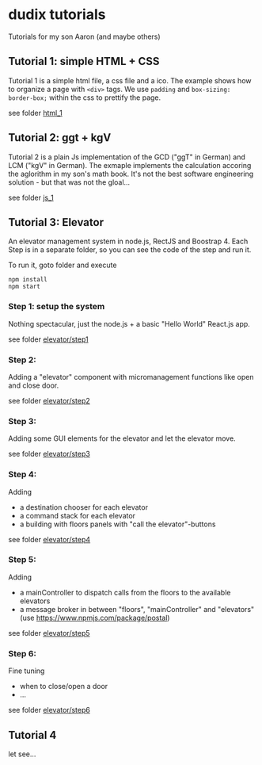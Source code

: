 # dudix tutorials
Tutorials for my son Aaron (and maybe others)

## Tutorial 1: simple HTML + CSS
Tutorial 1 is a simple html file, a css file and a ico.
The example shows how to organize a page with `<div>` tags.
We use `padding` and `box-sizing: border-box;` within the css to prettify the page.

see folder [html_1](./html_1/)

## Tutorial 2: ggt + kgV
Tutorial 2 is a plain Js implementation of the GCD ("ggT" in German) and LCM ("kgV" in German).
The exmaple implements the calculation accoring the aglorithm in my son's math book. It's not the best software engineering solution - but that was not the gloal...

see folder [js_1](./js_1/)

## Tutorial 3: Elevator
An elevator management system in node.js, RectJS and Boostrap 4.
Each Step is in a separate folder, so you can see the code of the step and run it.

To run it, goto folder and execute

```
npm install
npm start
```

### Step 1: setup the system
Nothing spectacular, just the node.js + a basic "Hello World" React.js app.

see folder [elevator/step1](./elevator/step1/)

### Step 2:
Adding a "elevator" component with micromanagement functions like open and close door.

see folder [elevator/step2](./elevator/step2/)

### Step 3:
Adding some GUI elements for the elevator and let the elevator move.

see folder [elevator/step3](./elevator/step3/)

### Step 4:
Adding
 * a destination chooser for each elevator
 * a command stack for each elevator
 * a building with floors panels with "call the elevator"-buttons

see folder [elevator/step4](./elevator/step4/)

### Step 5:
Adding
 * a mainController to dispatch calls from the floors to the available elevators
 * a message broker in between "floors", "mainController" and "elevators" (use https://www.npmjs.com/package/postal)

see folder [elevator/step5](./elevator/step5/)

### Step 6:
Fine tuning
 * when to close/open a door
 * ...

see folder [elevator/step6](./elevator/step6/)


## Tutorial 4
let see...
